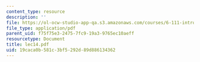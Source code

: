 ```yaml
---
content_type: resource
description: ''
file: https://ol-ocw-studio-app-qa.s3.amazonaws.com/courses/6-111-introductory-digital-systems-laboratory-spring-2006/19caca0b581c3bf5292d89d886134362_lec14.pdf
file_type: application/pdf
parent_uid: f75f75e3-2475-7fc9-19a3-9765ec10aeff
resourcetype: Document
title: lec14.pdf
uid: 19caca0b-581c-3bf5-292d-89d886134362
---
```

